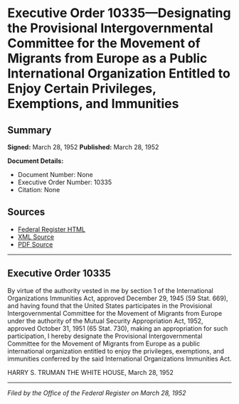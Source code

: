 # Executive Order 10335—Designating the Provisional Intergovernmental Committee for the Movement of Migrants from Europe as a Public International Organization Entitled to Enjoy Certain Privileges, Exemptions, and Immunities

## Summary

**Signed:** March 28, 1952
**Published:** March 28, 1952

**Document Details:**
- Document Number: None
- Executive Order Number: 10335
- Citation: None

## Sources
- [Federal Register HTML](https://www.presidency.ucsb.edu/documents/executive-order-10335-designating-the-provisional-intergovernmental-committee-for-the)
- [XML Source](None)
- [PDF Source](None)

---

## Executive Order 10335

By virtue of the authority vested in me by section 1 of the International Organizations Immunities Act, approved December 29, 1945 (59 Stat. 669), and having found that the United States participates in the Provisional Intergovernmental Committee for the Movement of Migrants from Europe under the authority of the Mutual Security Appropriation Act, 1952, approved October 31, 1951 (65 Stat. 730), making an appropriation for such participation, I hereby designate the Provisional Intergovernmental Committee for the Movement of Migrants from Europe as a public international organization entitled to enjoy the privileges, exemptions, and immunities conferred by the said International Organizations Immunities Act.

HARRY S. TRUMAN
THE WHITE HOUSE,
March 28, 1952

---

*Filed by the Office of the Federal Register on March 28, 1952*
